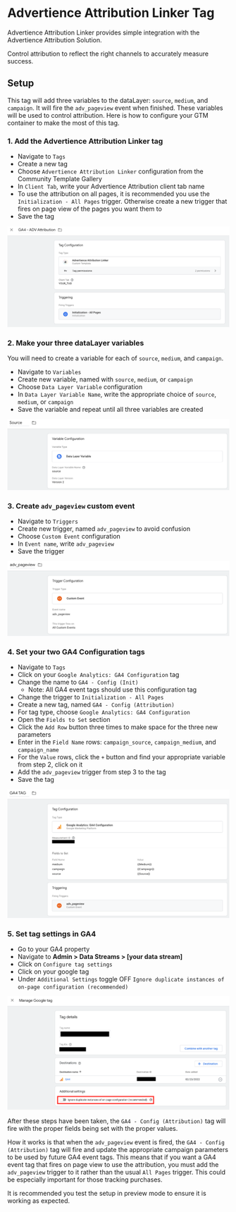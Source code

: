 # Advertience Attribution Linker Tag

Advertience Attribution Linker provides simple integration with the Advertience Attribution Solution.

Control attribution to reflect the right channels to accurately measure success.

## Setup

This tag will add three variables to the dataLayer: `source`, `medium`, and `campaign`. It will fire the `adv_pageview` event when finished. These variables will be used to control attribution. Here is how to configure your GTM container to make the most of this tag.

### 1. Add the Advertience Attribution Linker tag

- Navigate to `Tags`
- Create a new tag
- Choose `Advertience Attribution Linker` configuration from the Community Template Gallery
- In `Client Tab`, write your Advertience Attribution client tab name
- To use the attribution on all pages, it is recommended you use the `Initialization - All Pages` trigger. Otherwise create a new trigger that fires on page view of the pages you want them to
- Save the tag

![Example Attribution Tag](./images/AttributionTag.png)

### 2. Make your three dataLayer variables

You will need to create a variable for each of `source`, `medium`, and `campaign`.

- Navigate to `Variables`
- Create new variable, named with `source`, `medium`, or `campaign`
- Choose `Data Layer Variable` configuration
- In `Data Layer Variable Name`, write the appropriate choice of `source`, `medium`, or `campaign`
- Save the variable and repeat until all three variables are created

![Example Source Variable](./images/sourceVariable.png)

### 3. Create `adv_pageview` custom event

- Navigate to `Triggers`
- Create new trigger, named `adv_pageview` to avoid confusion
- Choose `Custom Event` configuration
- In `Event name`, write `adv_pageview`
- Save the trigger

![Example adv_pageview event](./images/adv_pageview.png)

### 4. Set your two GA4 Configuration tags

- Navigate to `Tags`
- Click on your `Google Analytics: GA4 Configuration` tag
- Change the name to `GA4 - Config (Init)`
    - Note: All GA4 event tags should use this configuration tag
- Change the trigger to `Initialization - All Pages`
- Create a new tag, named `GA4 - Config (Attribution)`
- For tag type, choose `Google Analytics: GA4 Configuration`
- Open the `Fields to Set` section
- Click the `Add Row` button three times to make space for the three new parameters
- Enter in the `Field Name` rows: `campaign_source`, `campaign_medium`, and `campaign_name`
- For the `Value` rows, click the `+` button and find your appropriate variable from step 2, click on it
- Add the `adv_pageview` trigger from step 3 to the tag
- Save the tag

![Example GA4 Tag](./images/GA4Tag.png)

### 5. Set tag settings in GA4

- Go to your GA4 property
- Navigate to **Admin > Data Streams > [your data stream]**
- Click on `Configure tag settings`
- Click on your google tag
- Under `Additional Settings` toggle OFF `Ignore duplicate instances of on-page configuration (recommended)`

![Example GA4 Tag Settings](./images/GA4TagSettings.png)

After these steps have been taken, the `GA4 - Config (Attribution)` tag will fire with the proper fields being set with the proper values.

How it works is that when the `adv_pageview` event is fired, the `GA4 - Config (Attribution)` tag will fire and update the appropriate campaign parameters to be used by future GA4 event tags. This means that if you want a GA4 event tag that fires on page view to use the attribution, you must add the `adv_pageview` trigger to it rather than the usual `All Pages` trigger. This could be especially important for those tracking purchases.

It is recommended you test the setup in preview mode to ensure it is working as expected.
